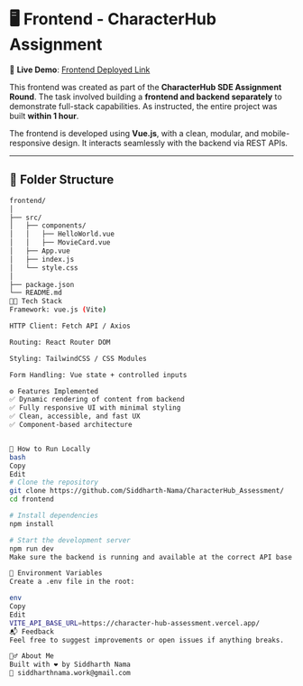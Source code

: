# 🖥️ Frontend - CharacterHub Assignment

🔗 **Live Demo**: [Frontend Deployed Link](https://character-hub-assessment.vercel.app/)  

This frontend was created as part of the **CharacterHub SDE Assignment Round**. The task involved building a **frontend and backend separately** to demonstrate full-stack capabilities. As instructed, the entire project was built **within 1 hour**.

The frontend is developed using **Vue.js**, with a clean, modular, and mobile-responsive design. It interacts seamlessly with the backend via REST APIs.

---

## 📁 Folder Structure

```bash
frontend/
│
├── src/
│   ├── components/
│   │   ├── HelloWorld.vue
│   │   ├── MovieCard.vue
│   ├── App.vue
│   ├── index.js
│   └── style.css
│
├── package.json
└── README.md
🧑‍💻 Tech Stack
Framework: vue.js (Vite)

HTTP Client: Fetch API / Axios

Routing: React Router DOM

Styling: TailwindCSS / CSS Modules

Form Handling: Vue state + controlled inputs

⚙️ Features Implemented
✅ Dynamic rendering of content from backend
✅ Fully responsive UI with minimal styling
✅ Clean, accessible, and fast UX
✅ Component-based architecture


🚀 How to Run Locally
bash
Copy
Edit
# Clone the repository
git clone https://github.com/Siddharth-Nama/CharacterHub_Assessment/
cd frontend

# Install dependencies
npm install

# Start the development server
npm run dev
Make sure the backend is running and available at the correct API base URL in .env.

📄 Environment Variables
Create a .env file in the root:

env
Copy
Edit
VITE_API_BASE_URL=https://character-hub-assessment.vercel.app/
📬 Feedback
Feel free to suggest improvements or open issues if anything breaks.

🙋‍♂️ About Me
Built with ❤️ by Siddharth Nama
📨 siddharthnama.work@gmail.com